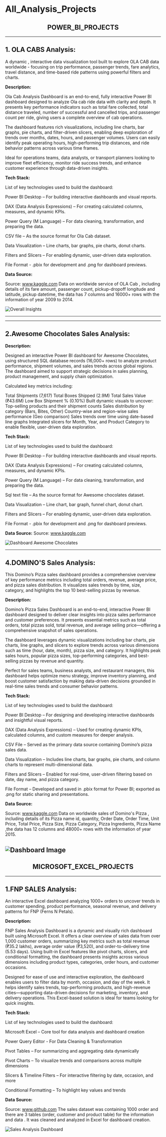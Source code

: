 # All_Analysis_Projects

<div align="center">
  <h2><strong>POWER_BI_PROJECTS</strong></h2>
</div>

---

**1. OLA CABS Analysis:** 
-----------------------
A dynamic , interactive data visualization tool built to explore OLA CAB data worldwide - focusing on trip performance, passenger trends, fare analytics, travel distance, and time-based ride patterns using powerful filters and charts.

**Description:**

 Ola Cab Analysis Dashboard is an end-to-end, fully interactive Power BI dashboard designed to analyze Ola cab ride data with clarity and depth. It presents key performance indicators such as total fare collected, total distance traveled, number of successful and cancelled trips, and passenger count per ride, giving users a complete overview of cab operations.

 The dashboard features rich visualizations, including line charts, bar graphs, pie charts, and filter-driven slicers, enabling deep exploration of trends over months, dates, hours, and passenger volumes. Users can easily identify peak operating hours, high-performing trip distances, and ride behavior patterns across various time frames.

 Ideal for operations teams, data analysts, or transport planners looking to improve fleet efficiency, monitor ride success trends, and enhance customer experience through data-driven insights.

**Tech Stack:**

List of key technologies used to build the dashboard:

Power BI Desktop – For building interactive dashboards and visual reports.

DAX (Data Analysis Expressions) – For creating calculated columns, measures, and dynamic KPIs.

Power Query (M Language) – For data cleaning, transformation, and preparing the data.

CSV file – As the source format for Ola Cab dataset.

Data Visualization – Line charts, bar graphs, pie charts, donut charts.

Filters and Slicers – For enabling dynamic, user-driven data exploration.

File Format - .pbix for development and .png for dashboard previews.

**Data Source:**

Source: www.kaggle.com
Data on worldwide service of OLA Cab , including details of its fare amount, passenger count, pickup-dropoff longitude and latitude, pickup datetime, the data has 7 columns and 16000+ rows with the information of year 2009 to 2014.

![Overall Insights](https://github.com/Atufa-Ifrah/All_Analysis_Projects/blob/main/OLA%20Cab%20Analysis%20-%20Power%20BI/1.Overall%20Insights.png)

---
---

**2.Awesome Chocolates Sales Analysis:** 
--------------------------------------

**Description:**

Designed an interactive Power BI dashboard for Awesome Chocolates, using structured SQL database records (16,000+ rows) to analyze product performance, shipment volumes, and sales trends across global regions. The dashboard aimed to support strategic decisions in sales planning, product management, and supply chain optimization.


Calculated key metrics including:

Total Shipments (7,617)
Total Boxes Shipped (2.9M)
Total Sales Value (₹43.6M)
Low Box Shipment % (0.10%)
Built dynamic visuals to uncover:
Top-selling products and their shipment counts
Sales distribution by category (Bars, Bites, Other)
Country-wise and region-wise sales performance (Geo comparison)
Sales trends over time using date-based line graphs
Integrated slicers for Month, Year, and Product Category to enable flexible, user-driven data exploration.


**Tech Stack:**

List of key technologies used to build the dashboard:

Power BI Desktop – For building interactive dashboards and visual reports.

DAX (Data Analysis Expressions) – For creating calculated columns, measures, and dynamic KPIs.

Power Query (M Language) – For data cleaning, transformation, and preparing the data.

Sql text file – As the source format for Awesome chocolates dataset.

Data Visualization – Line chart, bar graph, funnel chart, donut chart.

Filters and Slicers – For enabling dynamic, user-driven data exploration.

File Format - .pbix for development and .png for dashboard previews.

**Data Source:**
Source: www.kaggle.com

![Dashboard Awesome Chocolates](https://github.com/Atufa-Ifrah/All_Analysis_Projects/blob/main/Awesome%20Chocolate%20Sales%20Analysis%20-%20Power%20BI/Dashboard%20Awesome%20Chocolates.png)


---

**4.DOMINO'S Sales Analysis:** 
-----------------------
This Domino’s Pizza sales dashboard provides a comprehensive overview of key performance metrics including total orders, revenue, average price, and pizza sales distribution. It visualizes sales trends by time, size, category, and highlights the top 10 best-selling pizzas by revenue.


**Description:**

Domino’s Pizza Sales Dashboard is an end-to-end, interactive Power BI dashboard designed to deliver clear insights into pizza sales performance and customer preferences. It presents essential metrics such as total orders, total pizzas sold, total revenue, and average selling price—offering a comprehensive snapshot of sales operations.

The dashboard leverages dynamic visualizations including bar charts, pie charts, line graphs, and slicers to explore trends across various dimensions such as time (hour, date, month), pizza size, and category. It highlights peak sales hours, popular pizza sizes, top-performing categories, and best-selling pizzas by revenue and quantity.

Perfect for sales teams, business analysts, and restaurant managers, this dashboard helps optimize menu strategy, improve inventory planning, and boost customer satisfaction by making data-driven decisions grounded in real-time sales trends and consumer behavior patterns.

**Tech Stack:**

List of key technologies used to build the dashboard:

Power BI Desktop – For designing and developing interactive dashboards and insightful visual reports.

DAX (Data Analysis Expressions) – Used for creating dynamic KPIs, calculated columns, and custom measures for deeper analysis.

CSV File – Served as the primary data source containing Domino’s pizza sales data.

Data Visualization – Includes line charts, bar graphs, pie charts, and column charts to represent multi-dimensional data.

Filters and Slicers – Enabled for real-time, user-driven filtering based on date, day name, and pizza category.

File Format – Developed and saved in .pbix format for Power BI; exported as .png for static sharing and presentations.

**Data Source:**

Source: www.kaggle.com
Data on worldwide sales of Domino's Pizza , including details of its Pizza name id,	quantity,	Order Date,	Order Time,	Unit Price,	Total Price,	Pizza Size,	Pizza Category,	Pizza Ingredients,	Pizza Name
,the data has 12 columns and 48000+ rows with the information of year 2015.

![Dashboard Image](https://github.com/Atufa-Ifrah/All_Analysis_Projects/blob/main/Domino's%20Sales%20Analysis%20-%20Power%20BI/Dashboard%20Image.png)
---

<div align="center">
  <h2><strong>MICROSOFT_EXCEL_PROJECTS</strong></h2>
</div>

---

**1.FNP SALES Analysis:** 
-----------------------
An interactive Excel dashboard analyzing 1000+ orders to uncover trends in customer spending, product performance, seasonal revenue, and delivery patterns for FNP (Ferns N Petals).


**Description:**

FNP Sales Analysis Dashboard is a dynamic and visually rich dashboard built using Microsoft Excel. It offers a clear overview of sales data from over 1,000 customer orders, summarizing key metrics such as total revenue (₹35.2 lakhs), average order value (₹3,520), and order-to-delivery time (5.53 days). Using built-in Excel features like pivot charts, slicers, and conditional formatting, the dashboard presents insights across various dimensions including product types, categories, order hours, and customer occasions.

Designed for ease of use and interactive exploration, the dashboard enables users to filter data by month, occasion, and day of the week. It helps identify sales trends, top-performing products, and high-revenue cities—supporting data-driven decisions for marketing, inventory, and delivery operations. This Excel-based solution is ideal for teams looking for quick insights.


**Tech Stack:**

List of key technologies used to build the dashboard:

Microsoft Excel – Core tool for data analysis and dashboard creation

Power Query Editor - For Data Cleaning & Transformation

Pivot Tables – For summarizing and aggregating data dynamically

Pivot Charts – To visualize trends and comparisons across multiple dimensions

Slicers & Timeline Filters – For interactive filtering by date, occasion, and more

Conditional Formatting – To highlight key values and trends

**Data Source:**

Source: www.github.com
The sales dataset was containing 1000 order and there are 3 tables (order, customer and product table) for the information and data . It was cleaned and analyzed in Excel for dashboard creation.


![Sales Analysis Dashboard](https://github.com/Atufa-Ifrah/All_Analysis_Projects/blob/main/FnP%20Sales%20Analysis%20-%20MS%20Excel/Sales%20Analysis%20Dashboard.png)






